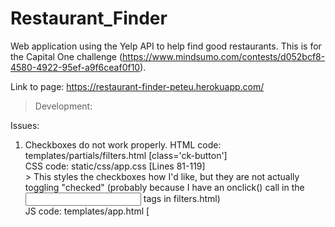 # Restaurant_Finder
Web application using the Yelp API to help find good restaurants. This is for the Capital One challenge (https://www.mindsumo.com/contests/d052bcf8-4580-4922-95ef-a9f6ceaf0f10).

Link to page: https://restaurant-finder-peteu.herokuapp.com/


> Development:

Issues:
1. Checkboxes do not work properly.
	HTML code: templates/partials/filters.html  [class='ck-button']<br/>
	CSS code: static/css/app.css  [Lines 81-119]<br/>
		> This styles the checkboxes how I'd like, but they are not actually toggling "checked" (probably because I have an onclick() call in the <input> tags in filters.html)<br/>
	JS code: templates/app.html  [<script> tags at top]<br/>
		> I've tried a ton of things (much of it commented out)  
		> I can't get:<br/>
			- a callback to Python [home.py/background_process()] while having the ""check boxes"" (look like buttons) to toggle (the css is supposed to make them change color -- don't get confused with my hover settings, remove cursor after clicking to see if it changes color as intended<br/>
		> I can get:<br/>
			- some sort of callback from html/css through JS into Python, which I save in Python class attributes.<br/>

2. Location potential issues.<br/>
	LITTTT!  Location works from Heroku link. And I think I have the data storage thing figure out so it only asks once.<br/>
	Possible Issues:<br/>
		> Requesting yelp API for default (hard-coded) location (Blacksburg) -- inefficient -- before client location is requested. Need to implement a way to load the template (and get client location) before hitting the API; and/or implement a loading screen/wrapper until location is received and proper API results are acquired.
		> home.py.StoredData() class: Not sure about the scope of this class/variable in Heroku, I don't understand how scopes work when app is published to Heroku (probably the same as any other domain).
	Dev Issues:<br/>
		> Difficult to test efficiently, location not working in Ubuntu/localhost environment and Heroku load requires entire Python install (~60 second load)<br/>


<br/>
(Pete can [probably] do all below items)<br/>
Improve efficiency of loading businesses<br/>
Toggle buttons for meal time (breakfast/lunch/dinner/late night)<br/>
Toggle buttons for popularity (rating, num reviews)<br/>
Get distance user is willing to travel<br/>
Adjust min/ max distance in API request as needed<br/>
<br/>

Maybe worth my time:<br/>
Loading screen/icon<br/>
div containers: Had to hard code b/c wasted way too much time trying to dynamically do the rows/columns to fit exactly the screen (vh/vw)<br/>


Before submission:
update readme (mention creds.py)
update gitignore (remove creds.py)


